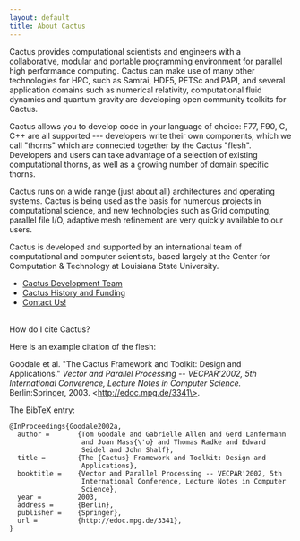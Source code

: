 ```yaml
---
layout: default
title: About Cactus
---
```

Cactus provides computational scientists and engineers with a
collaborative, modular and portable programming environment for parallel
high performance computing. Cactus can make use of many other
technologies for HPC, such as Samrai, HDF5, PETSc and PAPI, and several
application domains such as numerical relativity, computational fluid
dynamics and quantum gravity are developing open community toolkits for
Cactus.

Cactus allows you to develop code in your language of choice: F77, F90,
C, C++ are all supported --- developers write their own components,
which we call \"thorns\" which are connected together by the Cactus
\"flesh\". Developers and users can take advantage of a selection of
existing computational thorns, as well as a growing number of domain
specific thorns.

Cactus runs on a wide range (just about all) architectures and operating
systems. Cactus is being used as the basis for numerous projects in
computational science, and new technologies such as Grid computing,
parallel file I/O, adaptive mesh refinement are very quickly available
to our users.

Cactus is developed and supported by an international team of
computational and computer scientists, based largely at the Center for
Computation & Technology at Louisiana State University.

-   [Cactus Development Team](team/)
-   [Cactus History and Funding](history)
-   [Contact Us!](contact)

\
How do I cite Cactus?

Here is an example citation of the flesh:

Goodale et al. \"The Cactus Framework and Toolkit: Design and
Applications.\" *Vector and Parallel Processing \-- VECPAR\'2002, 5th
International Converence, Lecture Notes in Computer Science.*
Berlin:Springer, 2003. \<http://edoc.mpg.de/3341\>.

The BibTeX entry:

    @InProceedings{Goodale2002a,
      author =       {Tom Goodale and Gabrielle Allen and Gerd Lanfermann
                      and Joan Mass{\'o} and Thomas Radke and Edward
                      Seidel and John Shalf},
      title =        {The {Cactus} Framework and Toolkit: Design and
                      Applications},
      booktitle =    {Vector and Parallel Processing -- VECPAR'2002, 5th
                      International Conference, Lecture Notes in Computer
                      Science},
      year =         2003,
      address =      {Berlin},
      publisher =    {Springer},
      url =          {http://edoc.mpg.de/3341},
    }
